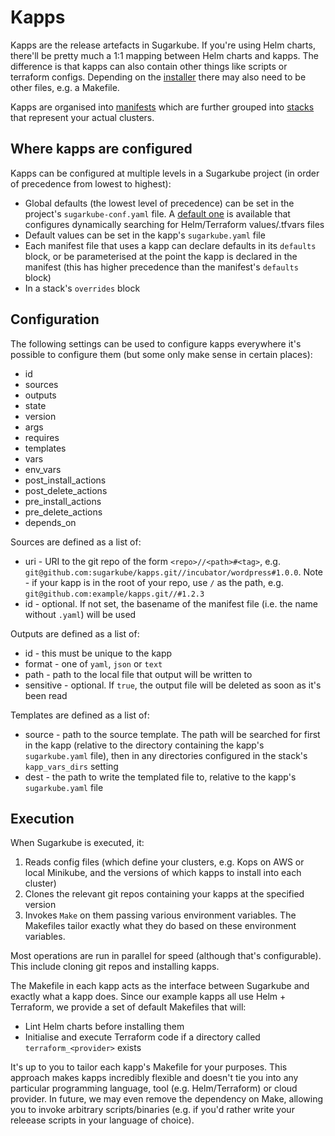 # Kapps
Kapps are the release artefacts in Sugarkube. If you're using Helm charts, there'll be pretty much a 1:1 mapping between Helm charts and kapps. The difference is that kapps can also contain other things like scripts or terraform configs. Depending on the [installer](installer.md) there may also need to be other files, e.g. a Makefile. 

Kapps are organised into [manifests](manifests.md) which are further grouped into [stacks](stacks.md) that represent your actual clusters.

## Where kapps are configured
Kapps can be configured at multiple levels in a Sugarkube project (in order of precedence from lowest to highest):
 
 * Global defaults (the lowest level of precedence) can be set in the project's `sugarkube-conf.yaml` file. A [default one](https://github.com/sugarkube/sugarkube/blob/master/sugarkube-conf.yaml) is available that configures dynamically searching for Helm/Terraform values/.tfvars files
 * Default values can be set in the kapp's `sugarkube.yaml` file 
 * Each manifest file that uses a kapp can declare defaults in its  `defaults` block, or be parameterised at the point the kapp is declared in the manifest (this has higher precedence than the manifest's `defaults` block)
 * In a stack's `overrides` block

## Configuration
The following settings can be used to configure kapps everywhere it's possible to configure them (but some only make sense in certain places):

* id
* sources
* outputs
* state              
* version            
* args               
* requires           
* templates          
* vars               
* env_vars
* post_install_actions
* post_delete_actions
* pre_install_actions
* pre_delete_actions
* depends_on

Sources are defined as a list of:

* uri - URI to the git repo of the form `<repo>//<path>#<tag>`, e.g. `git@github.com:sugarkube/kapps.git//incubator/wordpress#1.0.0`. Note - if your kapp is in the root of your repo, use `/` as the path, e.g. `git@github.com:example/kapps.git//#1.2.3`
* id - optional. If not set, the basename of the manifest file (i.e. the name without `.yaml`) will be used

Outputs are defined as a list of:

* id - this must be unique to the kapp
* format - one of `yaml`, `json` or `text`
* path - path to the local file that output will be written to
* sensitive - optional. If `true`, the output file will be deleted as soon as it's been read

Templates are defined as a list of:

* source - path to the source template. The path will be searched for first in the kapp (relative to the directory containing the kapp's `sugarkube.yaml` file), then in any directories configured in the stack's `kapp_vars_dirs` setting
* dest - the path to write the templated file to, relative to the kapp's `sugarkube.yaml` file

## Execution
When Sugarkube is executed, it:

1. Reads config files (which define your clusters, e.g. Kops on AWS or local Minikube, and the versions of which kapps to install into each cluster) 
1. Clones the relevant git repos containing your kapps at the specified version
1. Invokes `Make` on them passing various environment variables. The Makefiles tailor exactly what they do based on these environment variables. 

Most operations are run in parallel for speed (although that's configurable). This include cloning git repos and installing kapps.

The Makefile in each kapp acts as the interface between Sugarkube and exactly what a kapp does. Since our example kapps all use Helm + Terraform, we provide a set of default Makefiles that will:

* Lint Helm charts before installing them
* Initialise and execute Terraform code if a directory called `terraform_<provider>` exists

It's up to you to tailor each kapp's Makefile for your purposes. This approach makes kapps incredibly flexible and doesn't tie you into any particular programming language, tool (e.g. Helm/Terraform) or cloud provider. In future, we may even remove the dependency on Make, allowing you to invoke arbitrary scripts/binaries (e.g. if you'd rather write your releease scripts in your language of choice).